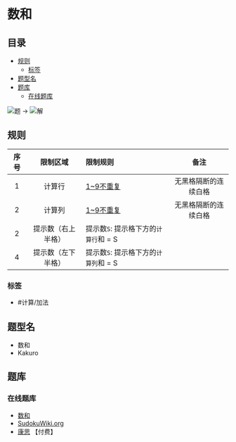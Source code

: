 # 数和
<!-- START doctoc generated TOC please keep comment here to allow auto update -->
<!-- DON'T EDIT THIS SECTION, INSTEAD RE-RUN doctoc TO UPDATE -->
## 目录

- [规则](#%E8%A7%84%E5%88%99)
  - [标签](#%E6%A0%87%E7%AD%BE)
- [题型名](#%E9%A2%98%E5%9E%8B%E5%90%8D)
- [题库](#%E9%A2%98%E5%BA%93)
  - [在线题库](#%E5%9C%A8%E7%BA%BF%E9%A2%98%E5%BA%93)

<!-- END doctoc generated TOC please keep comment here to allow auto update -->

![题](https://www.conceptispuzzles.com/zh/picture/11/1362.gif) ->
![解](https://www.conceptispuzzles.com/zh/picture/11/1363.gif)

## 规则

| 序号  |   限制区域    | 限制规则                     |     备注     |
|:---:|:---------:|:-------------------------|:----------:|
|  1  |    计算行    | [1~9不重复]                 | 无黑格隔断的连续白格 |
|  2  |    计算列    | [1~9不重复]                 | 无黑格隔断的连续白格 |
|  2  | 提示数（右上半格） | 提示数`S`: 提示格下方的`计算行`和 = S |
|  4  | 提示数（左下半格） | 提示数`S`: 提示格下方的`计算列`和 = S |

### 标签

- #计算/加法

## 题型名

- 数和
- Kakuro

## 题库

### 在线题库

- [数和](https://cn.puzzle-kakuro.com/)
- [SudokuWiki.org](https://www.sudokuwiki.org/Daily_Kakuro)
- [康思](https://www.conceptispuzzles.com/zh/index.aspx?uri=puzzle/kakuro) 【付费】

[1~9不重复]: ../../rules/rules.md#1to9不重复
